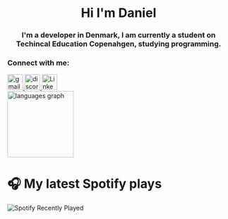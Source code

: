 <h1 align="center">Hi I'm Daniel</h1>
<h3 align="center">I'm a developer in Denmark, I am currently a student on Techincal Education Copenahgen, studying programming.</h3>

<h3 align="left">Connect with me:</h3>
<a href="mailto:dnhartwich@gmail.com">
  <div>
    <img
    src="https://img.shields.io/static/v1?message=Gmail&logo=gmail&label=&color=D14836&logoColor=white&labelColor=&style=for-the-badge"
   alt="gmail logo"
    height="35"
  />
</a>

<a href="https://discord.com/users/209628368772136961">
  <img
    src="https://img.shields.io/static/v1?message=Discord&logo=discord&label=&color=7289DA&logoColor=white&labelColor=&style=for-the-badge"
    alt="discord logo"
    height="35"
  />
</a>

<a href="https://linkedin.com/in/daniel-nikolaj-hartwich-b502a4255" target="_blank" rel="noopener noreferrer">
  <img
    src="https://img.shields.io/static/v1?message=LinkedIn&logo=linkedin&label=&color=0077B5&logoColor=white&labelColor=&style=for-the-badge"
    alt="LinkedIn"
    height="35"
  />
</a>
  </div>
<img src="https://github-readme-stats.vercel.app/api/top-langs?username=drenzy&locale=en&hide_title=false&layout=compact&card_width=320&langs_count=5&theme=dracula&hide_border=false" height="150" alt="languages graph"  />




# 🎧 My latest Spotify plays

![Spotify Recently Played](https://spotify-recently-played-readme.vercel.app/api?user=demoliziandan&count=8&width=500&unique=true)


